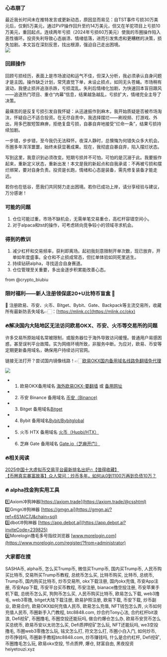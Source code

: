 ### 心态崩了  
最近我长时间未在推特发言或更新动态，原因显而易见：自TST事件亏损30万美元后，仅剩5万美元，通过PVP操作回升至约14万美元，但又在羊驼项目上亏损10万美元，重回起点。连续两年亏损（2024年亏损60万美元）使我的币圈操作陷入恶性循环。投资失利导致心态崩溃、情绪低落，进而引发焦虑和更糟糕的决策，损失加剧。本文旨在深刻反思，找出根源，强迫自己走出困境。  
[![](https://307e939.webp.li/20250518095144603.png)](https://btc8848.com/top-10-exchanges)  

### 回顾操作  
回顾亏损经历，表面上是市场波动和运气不佳，但深入分析，我必须承认自身问题才是主因。操作缺乏计划，常凭直觉下单，未设止损点，如同无头苍蝇。市场稍有波动，我便止损并追涨杀跌，亏损混乱。失利后情绪化加剧，为快速回本盲目跟风——追逐热门项目、重仓“内幕”信息，结果越急越乱，亏损扩大，情绪完全主导了决策。  

最痛苦的是反复亏损引发自我怀疑：从迅速振作到麻木，我开始质疑是否被市场淘汰，怀疑自己不适合投资。在无尽自责中，我选择摆烂——刷视频、打游戏、外出，用多巴胺短暂麻痹，拒绝复盘亏损，自暴自弃地接受“烂命一条”，结果亏损持续加剧。  

一步错，步步错，至今我仍无法释怀。夜深人静时，总懊悔为何错失众多大机会。币圈多年浑浑噩噩，始终未获显著成果。现在，我彻底自暴自弃，陷入摆烂状态。  

写到这里，我意识到必须改变。短期亏损并不可怕，可怕的是沉溺于此。我要振作起来，重新定义状态，重新出发！本文是我的新起点和自我承诺：不再被亏损和摆烂绑架，要对自身负责。投资是长跑，情绪和心态是装备，需先修复装备才能走远。  

若你也在低谷，愿我们共同努力走出困境。若你已成功上岸，请分享经验与建议，万分感谢！  

### 可能的问题  
1. 仓位可能过重，市场不缺机会，无需单笔交易重仓，高杠杆容错空间小。  
2. 对于alpaca和tst的操作，可考虑转向竞争较小的领域寻求机会。  

### 得到的教训  
1. 减少杠杆和交易频率，获利即离场。起初我刻意限制开单次数，现已放弃，开单如年度盛事。全仓和不止损成常态，但扛单体验如同死里逃生。  
2. 持续钻研alpha，寻找适合自身赛道。  
3. 仓位管理至关重要，多出金逐步积累能改善心态。  

from @crypto_biubiu  

### 限时福利——新人注册领保底20+U比特币盲盒 🎁  
🎁 注册欧易、币安、火币、Bitget、Bybit、Gate、Backpack等主流交易所，收藏所有最新防丢失域名👉🏻：[https://mlink.cc](https://mlink.cc/okx)  

### 🔥解决国内大陆地区无法访问欧易OKX、币安、火币等交易所的问题  
许多交易所原始域名常被限制，或服务器位于海外导致访问缓慢。普通用户易感困惑，甚至误判平台故障。实为网络环境所致，非服务中断。为应对，欧易、币安等定期更新备用域名，确保用户持续访问官网。  

链接无法打开？尝试国内镜像线路！👉🏻[欧易OKX国内备用域名线路免翻墙免代理](https://vlink.cc/okxcn)  

[![](https://307e939.webp.li/20250812124552161.png)](https://vlink.cc/okxcn)  

- 1. 欧易OKX备用域名 [海外欧易OKX-要翻墙](https://www.okx.com/join/74873351) 或 [备用网址](https://www.oucnyi.net/zh-hans/join/74873351)  
- 2. 币安 Binance 备用域名 [币安（Binance)](https://accounts.binance.com/zh-CN/register?ref=36457687)  
- 3. Bitget 备用域名[Bitget](https://www.bitget.com/zh-CN/referral/register?from=referral&clacCode=VRNEYUTR)  
- 4. Bybit 备用域名[Bybit/Bybitglobal](https://www.bybitglobal.com/zh-MY/invite/?ref=VMKORMM)  
- 5. 火币 HTX 备用域名 [火币（Huobi/HTX）](https://www.htx.com/invite/zh-cn/1f?invite_code=whf45223)  
- 6. 芝麻 Gate 备用域名 [Gate.io（芝麻开门）](https://www.gate.io/zh/signup?ref_type=103&ref=A1ERAQ)  

### 🔥相关阅读  
[2025中国十大虚拟币交易平台最新排名出炉🔥【值得收藏】](https://btc8848.com/top-10-exchanges/)  
[【币圈真实暴富故事】众人常问：炒币多年，如何从0到1100万再到负债10万？](https://heiyetouzi.xyz/biquanstory001/)  

### 🔥 alpha找金狗实用工具  
1️⃣Axiom冲狗神器[https://axiom.trade](https://axiom.trade/@csshtml)  
2️⃣Gmgn冲狗神器 [https://gmgn.ai](https://gmgn.ai/?ref=6S1AIC7J&chain=sol)  
3️⃣dbot冲狗神器 [https://app.debot.ai](https://app.debot.ai?inviteCode=239825)  
4️⃣Morelogin撸毛多号指纹浏览器 [www.morelogin.com](https://www.morelogin.com/register/?from=administrator)  

### 大家都在搜  
SASHA币, alpha币, 怎么买Trump币, 微信买Trump币, 国内买Trump币, 人民币购买比特币, 交易所买Trump币教程, 总统币怎么买, 比特币购买, 比特币, 总统币, Trump币, 国内购买比特币, 炒币交易所, okx下载注册, 国内okx充值, 币安App注册, 币安App下载, 币安平台买币教程, 币安注册, bianace撸空投注册, 币安苹果手机下载, 总统币怎么买, 狗狗币怎么买, 人民币购买比特币, 欧易怎么下载, web3撸毛, web3零撸, bitget大陆下载注册, 欧易护照注册, 欧易下载, 币安下载, 炒币副业, 欧易合约, 欧易OKX如何充值人民币, 欧易怎么充值, NFT钱包怎么弄, 火币如何充值人民币, 币圈新手入门教程, btc8848.com, 炒合约Tony心法, 合约杠杆bit浪浪, Defi挖矿, 币圈撸毛, 币圈空投还能玩吗, 做合约爆仓怎么办, 欧易币安货币怎么买总统币, 欧易币安以太坊怎么买, Defi质押挖矿怎么玩, NFT还能玩吗, we3空投撸毛, 币圈web3零撸怎么玩, 铭文怎么打, 符文怎么打, 币圈小白入门, 如何炒币, 炒币挣钱吗, 币圈新手教程btc8848.com, 炒币赚钱吗, 什么是合约杠杆, Defi挖矿, 币圈撸毛怎么玩, 欧易okx空投, 节点质押, 爆仓, 财富自由, 黑夜投资heiyetouzi.xyz